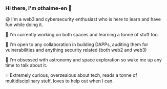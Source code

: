### Hi there, I'm othaime-en 👋

:smiley: I'm a web3 and cybersecurity enthusiast who is here to learn and have fun while doing it.

🌱 I'm currently working on both spaces and learning a tonne of stuff too.

👯 I'm open to any collaboration in building DAPPs, auditing them for vulnerabilities and anything security related (both web2 and web3)

:rocket: I'm obsessed with astronomy and space exploration so wake me up any time to talk about it.

:bulb: Extremely curious, overzealous about tech, reads a tonne of multidisciplinary stuff, loves to help out when I can.


<!--
**othaime-en/othaime-en** is a ✨ _special_ ✨ repository because its `README.md` (this file) appears on your GitHub profile.

Here are some ideas to get you started:

- 🔭 I’m currently working on
- 🌱 I’m currently learning ...
- 👯 I’m looking to collaborate on ...
- 🤔 I’m looking for help with ...
- 💬 Ask me about ...
- 📫 How to reach me: ...
- 😄 Pronouns: ...
- ⚡ Fun fact: ...
-->
